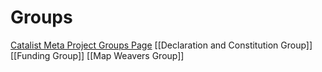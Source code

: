 # Groups
[Catalist Meta Project Groups Page](https://www.catalist.network/group-public/lionsberg-meta-project)
[[Declaration and Constitution Group]]
[[Funding Group]]
[[Map Weavers Group]]
